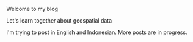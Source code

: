 Welcome to my blog

Let's learn together about geospatial data

I'm trying to post in English and Indonesian. More posts are in progress.
